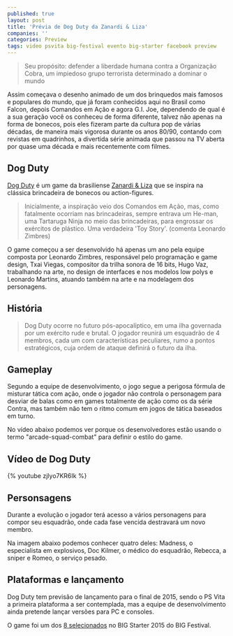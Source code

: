 ```yaml
---
published: true
layout: post
title: 'Prévia de Dog Duty da Zanardi & Liza'
companies: ''
categories: Preview
tags: video psvita big-festival evento big-starter facebook preview
---
```

> Seu propósito: defender a liberdade humana contra a Organização Cobra, um impiedoso grupo terrorista determinado a dominar o mundo

Assim começava o desenho animado de um dos brinquedos mais famosos e populares do mundo, que já foram conhecidos aqui no Brasil como Falcon, depois Comandos em Ação e agora G.I. Joe, dependendo de qual é a sua geração você os conheceu de forma diferente, talvez não apenas na forma de bonecos, pois eles fizeram parte da cultura pop de várias décadas, de maneira mais vigorosa durante os anos 80/90, contando com revistas em quadrinhos, a divertida série animada que passou na TV aberta por quase uma década e mais recentemente com filmes.
## Dog Duty
<a href="https://www.facebook.com/dogdutygame" target="_blank">Dog Duty</a>
 é um game da brasiliense <a href="http://zanardiliza.com/" target="_blank">Zanardi &amp; Liza</a>
 que se inspira na clássica brincadeira de bonecos ou action-figures.

> Inicialmente, a inspiração veio dos Comandos em Ação, mas, como fatalmente ocorriam nas brincadeiras, sempre entrava um He-man, uma Tartaruga Ninja no meio das brincadeiras, para engrossar os exércitos de plástico. Uma verdadeira 'Toy Story'. (comenta Leonardo Zimbres)

O game começou a ser desenvolvido há apenas um ano pela equipe composta por Leonardo Zimbres, responsável pelo programação e game design, Txai Viegas, compositor da trilha sonora de 16 bits, Hugo Vaz, trabalhando na arte, no design de interfaces e nos modelos low polys e Leonardo Martins, atuando também na arte e na modelagem dos personagens.


## História
> Dog Duty ocorre no futuro pós-apocalíptico, em uma ilha governada por um exército rude e brutal. O jogador reunirá um esquadrão de 4 membros, cada um com características peculiares, rumo a pontos estratégicos, cuja ordem de ataque definirá o futuro da ilha.

## Gameplay
Segundo a equipe de desenvolvimento, o jogo segue a perigosa fórmula de misturar tática com ação, onde o jogador não controla o personagem para desviar de balas como em games totalmente de ação como os da série Contra, mas também não tem o ritmo comum em jogos de tática baseados em turno.

No vídeo abaixo podemos ver porque os desenvolvedores estão usando o termo "arcade-squad-combat" para definir o estilo do game.
## Vídeo de Dog Duty
{% youtube zjlyo7KR6Ik %}
## Personsagens
Durante a evolução o jogador terá acesso a vários personagens para compor seu esquadrão, onde cada fase vencida destravará um novo membro.

Na imagem abaixo podemos conhecer quatro deles: Madness, o especialista em explosivos, Doc Kilmer, o médico do esquadrão, Rebecca, a sniper e Romeo, o serviço pesado.


## Plataformas e lançamento
Dog Duty tem previsão de lançamento para o final de 2015, sendo o PS Vita a primeira plataforma a ser contemplada, mas a equipe de desenvolvimento ainda pretende lançar versões para PC e consoles.

O game foi um dos <a href="{{ site.baseurl }}/2015/06/09/conheca-os-games-selecionados-no-big-starter/">8 selecionados</a>
 no BIG Starter 2015 do BIG Festival.
